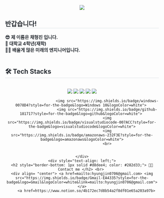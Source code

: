 <div align= "center">
    <img src="https://capsule-render.vercel.app/api?type=soft&color=0:ceeaed,100:5baee1&height=180&text=Hi%20there,%20i'm%20Hyungjin%20Chae&animation=&fontColor=000000&fontSize=50" />
    </div>
    <div style="text-align: left;"> 
    <h2 style="border-bottom: 1px solid #d8dee4; color: #282d33;"> 반갑습니다! </h2>  
    <div style="font-weight: 700; font-size: 15px; text-align: left; color: #282d33;"> 😎 제 이름은 채형진 입니다.<br></li></li>👻 대학교 4학년(재학) <br></li></li> 🧑‍💻 배울게 많은 미래의 엔지니어입니다.</li></li> </div> <br> </li></li> 
    </div>
    <div style="text-align: left;">
    <h2 style="border-bottom: 1px solid #d8dee4; color: #282d33;"> 🛠️ Tech Stacks </h2> <br> 
    <div  align= "center"> <img src="https://img.shields.io/badge/Python-3776AB?style=for-the-badge&logo=Python&logoColor=white">
                           <img src="https://img.shields.io/badge/c++-00599C?style=for-the-badge&logo=c%2B%2B&logoColor=white">
                           <img src="https://img.shields.io/badge/css-1572B6?style=for-the-badge&logo=css3&logoColor=white">
                           <img src="https://img.shields.io/badge/html5-E34F26?style=for-the-badge&logo=html5&logoColor=white"> 
                           <img src="https://img.shields.io/badge/javascript-F7DF1E?style=for-the-badge&logo=javascript&logoColor=black">
                           <br>
                            
                           <img src="https://img.shields.io/badge/windows-0078D4?style=for-the-badge&logo=Windows 10&logoColor=white"> 
                           <img src="https://img.shields.io/badge/github-181717?style=for-the-badge&logo=github&logoColor=white"> 
                           <img src="https://img.shields.io/badge/visualstudiocode-007ACC?style=for-the-badge&logo=visualstudiocode&logoColor=white">
                           <img src="https://img.shields.io/badge/amazonaws-232F3E?style=for-the-badge&logo=amazonaws&logoColor=white">
                           <br>
                           
                          
    </div>
    <div style="text-align: left;">
    <h2 style="border-bottom: 1px solid #d8dee4; color: #282d33;"> 🧑‍💻 Contact me </h2> <br> 
    <div align= "center"> <a href=mailto:hyungjin0706@gmail.com> <img src="https://img.shields.io/badge/Gmail-EA4335?style=for-the-badge&logo=Gmail&logoColor=white&link=mailto:hyungjin0706@gmail.com"> </a>
         <a href=https://www.notion.so/4b172ec7d8b54a2f8df01e65a203a97b> 
   </div> 



